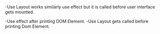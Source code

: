-Use Layout works similarly use effect 
but it is called before user interface gets mounted.


-Use effect after printing DOM Element.
-Use Layout gets called before printing Dom Element.